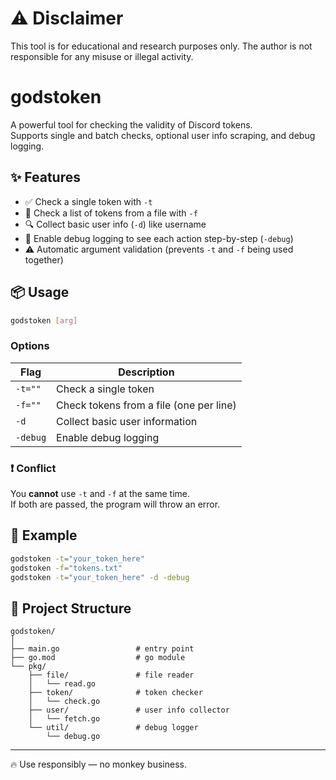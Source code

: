 # ⚠️ Disclaimer
This tool is for educational and research purposes only. The author is not responsible for any misuse or illegal activity.

# godstoken

A powerful tool for checking the validity of Discord tokens.  
Supports single and batch checks, optional user info scraping, and debug logging.

## ✨ Features

- ✅ Check a single token with `-t`
- 📁 Check a list of tokens from a file with `-f`
- 🔍 Collect basic user info (`-d`) like username
- 🐛 Enable debug logging to see each action step-by-step (`-debug`)
- ⚠️ Automatic argument validation (prevents `-t` and `-f` being used together)

## 📦 Usage

```bash
godstoken [arg]
```

### Options

| Flag         | Description                                |
|--------------|--------------------------------------------|
| `-t=""`       | Check a single token                      |
| `-f=""`       | Check tokens from a file (one per line)   |
| `-d`          | Collect basic user information            |
| `-debug`      | Enable debug logging                      |

### ❗ Conflict

You **cannot** use `-t` and `-f` at the same time.  
If both are passed, the program will throw an error.

## 🔧 Example

```bash
godstoken -t="your_token_here"
godstoken -f="tokens.txt"
godstoken -t="your_token_here" -d -debug
```

## 📁 Project Structure

```
godstoken/
│
├── main.go                 # entry point
├── go.mod                  # go module
└── pkg/
    ├── file/               # file reader
    │   └── read.go
    ├── token/              # token checker
    │   └── check.go
    ├── user/               # user info collector
    │   └── fetch.go
    └── util/               # debug logger
        └── debug.go
```

---
🔥 Use responsibly — no monkey business.

